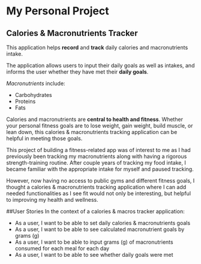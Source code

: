 # My Personal Project

## Calories & Macronutrients Tracker

This application helps **record** and **track** daily calories and macronutrients intake.

The application allows users to input their daily goals as well as intakes, 
and informs the user whether they have met their **daily goals**. 

*Macronutrients* include:
- Carbohydrates
- Proteins
- Fats

Calories and macronutrients are **central to health and fitness**. 
Whether your personal fitness goals are to lose weight, gain weight, build muscle, or lean down, 
this calories & macronutrients tracking application can be helpful in meeting those goals. 

This project of building a fitness-related app was of interest to me as I had previously 
been tracking my macronutrients along with having a rigorous strength-training routine. After couple years of tracking 
my food intake, I became familiar with the appropriate intake for myself and paused tracking. 

However, now having no access to public gyms and different fitness goals, I thought a calories & macronutrients 
tracking application where I can add needed functionalities as I see fit would not only be interesting, but helpful to improving
my health and wellness. 

##User Stories
In the context of a calories & macros tracker application: 
- As a user, I want to be able to set daily calories & macronutrients goals
- As a user, I want to be able to see calculated macronutrient goals by grams (g)
- As a user, I want to be able to input grams (g) of macronutrients consumed for each meal for each day
- As a user, I want to be able to see whether daily goals were met

